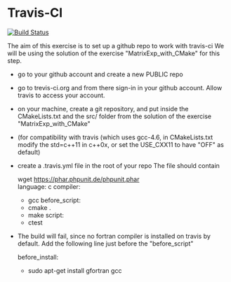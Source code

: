 Travis-CI
=========

[![Build Status](https://travis-ci.org/gbrandino/trevistest.svg?branch=master)](https://travis-ci.org/gbrandino/trevistest)

The aim of this exercise is to set up a github repo to work with travis-ci
We will be using the solution of the exercise "MatrixExp_with_CMake" for this step.

 - go to your github account and create a new PUBLIC repo
 - go to trevis-ci.org and from there sign-in in your github account. Allow travis to access your account.
 - on your machine, create a git repository, and put inside the CMakeLists.txt and the src/ folder from the solution of the exercise "MatrixExp_with_CMake"
 - (for compatibility with travis (which uses gcc-4.6, in CMakeLists.txt modify the std=c++11 in c++0x, or set the USE_CXX11 to have "OFF" as default) 
 - create a .travis.yml file in the root of your repo
   The file should contain 

    wget https://phar.phpunit.de/phpunit.phar   
    language: c
    compiler:
    - gcc
    before_script:
    - cmake .
    - make 
    script:
    - ctest


 - The build will fail, since no fortran compiler is installed on travis by default. Add the following line just before the "before_script"

    before_install:
    - sudo apt-get install gfortran gcc
